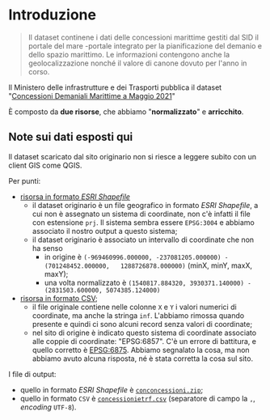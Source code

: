 # Introduzione

> Il dataset continene i dati delle concessioni marittime gestiti dal SID il portale del mare -portale integrato per la pianificazione del demanio e dello spazio marittimo. Le informazioni contengono anche la geolocalizzazione nonché il valore di canone dovuto per l'anno in corso.

Il Ministero delle infrastrutture e dei Trasporti pubblica il dataset "[Concessioni Demaniali Marittime a Maggio 2021](https://dati.mit.gov.it/catalog/dataset/concessioni-demaniali-marittime-a-maggio-2021)"

È composto da **due risorse**, che abbiamo "**normalizzato**" e **arricchito**.

## Note sui dati esposti qui

Il dataset scaricato dal sito originario non si riesce a leggere subito con un client GIS come QGIS.

Per punti:

- [risorsa in formato _ESRI Shapefile_](https://dati.mit.gov.it/catalog/dataset/concessioni-demaniali-marittime-a-maggio-2021/resource/e475d004-72bb-4a2b-bee9-3ba6f4fd0e74)
  - il dataset originario è un file geografico in formato _ESRI Shapefile_, a cui non è assegnato un sistema di coordinate, non c'è infatti il file con estensione `prj`. Il sistema sembra essere `EPSG:3004` e abbiamo associato il nostro output a questo sistema;
  - il dataset originario è associato un intervallo di coordinate che non ha senso
    - in origine è `(-969460996.000000, -237081205.000000) - (701248452.000000,   1288726878.000000)` (minX, minY, maxX, maxY);
    - una volta normalizzato è `(1540817.884320, 3930371.140000) - (2831503.600000, 5074385.124000)`
- [risorsa in formato CSV](https://dati.mit.gov.it/catalog/dataset/concessioni-demaniali-marittime-a-maggio-2021/resource/5c368853-0890-489d-901d-76846aa1947e);
  - il file originale contiene nelle colonne `X` e `Y` i valori numerici di coordinate, ma anche la stringa `inf`. L'abbiamo rimossa quando presente e quindi ci sono alcuni record senza valori di coordinate;
  - nel sito di origine è indicato questo sistema di coordinate associato alle coppie di coordinate: "EPSG:6857". C'è un errore di battitura, e quello corretto è [EPSG:6875](https://epsg.io/6875). Abbiamo segnalato la cosa, ma non abbiamo avuto alcuna risposta, né è stata corretta la cosa sul sito.

I file di output:

- quello in formato _ESRI Shapefile_ è [`conconcessioni.zip`](conconcessioni.zip);
- quello in formato `CSV` è [`concessionietrf.csv`](concessionietrf.csv) (separatore di campo la `,`, _encoding_ `UTF-8`).
